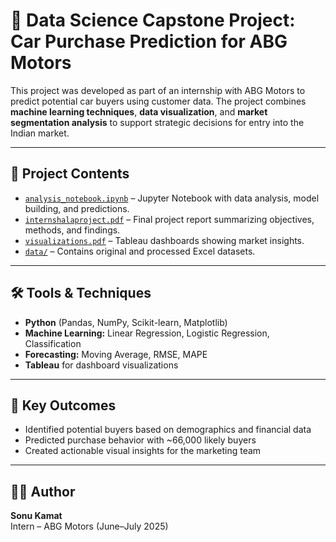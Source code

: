 # 🚗 Data Science Capstone Project: Car Purchase Prediction for ABG Motors

This project was developed as part of an internship with ABG Motors to predict potential car buyers using customer data. The project combines **machine learning techniques**, **data visualization**, and **market segmentation analysis** to support strategic decisions for entry into the Indian market.

---

## 📁 Project Contents

- [`analysis_notebook.ipynb`](./analysis_notebook.ipynb) – Jupyter Notebook with data analysis, model building, and predictions.
- [`internshalaproject.pdf`](./internshalaproject.pdf) – Final project report summarizing objectives, methods, and findings.
- [`visualizations.pdf`](./visualizations.pdf) – Tableau dashboards showing market insights.
- [`data/`](./data) – Contains original and processed Excel datasets.

---

## 🛠️ Tools & Techniques

- **Python** (Pandas, NumPy, Scikit-learn, Matplotlib)
- **Machine Learning:** Linear Regression, Logistic Regression, Classification
- **Forecasting:** Moving Average, RMSE, MAPE
- **Tableau** for dashboard visualizations

---

## 🎯 Key Outcomes

- Identified potential buyers based on demographics and financial data
- Predicted purchase behavior with ~66,000 likely buyers
- Created actionable visual insights for the marketing team

---

## 🧑‍💻 Author

**Sonu Kamat**  
Intern – ABG Motors (June–July 2025)

